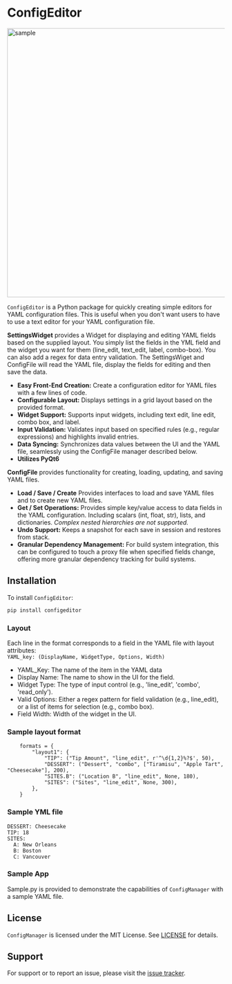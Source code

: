 
# ConfigEditor

<img width="622" alt="sample" src="https://github.com/user-attachments/assets/cd9b8b36-a954-40e0-8d62-fc335a2ff8f9">

`ConfigEditor` is a Python package for quickly creating simple editors for YAML configuration files. This is useful when
you don't want users to have to use a text editor for your YAML configuration file.

**SettingsWidget** provides a Widget for displaying and editing YAML fields based on the supplied layout. You
simply list the fields in the YML field and the widget you want for them (line_edit, text_edit, label,
combo-box). You can also add a regex for data entry validation. The SettingsWiget and ConfigFile will read the
YAML file, display the fields for editing and then save the data.

- **Easy Front-End Creation:** Create a configuration editor for YAML files with a few lines of code.
- **Configurable Layout:** Displays settings in a grid layout based on the provided format.
- **Widget Support:** Supports input widgets, including text edit, line edit, combo box, and label.
- **Input Validation:** Validates input based on specified rules (e.g., regular expressions) and 
highlights invalid entries.
- **Data Syncing:** Synchronizes data values between the UI and the YAML file, seamlessly using the 
ConfigFile manager described below.
- **Utilizes PyQt6**

**ConfigFile** provides functionality for creating, loading, updating, and saving YAML files.

- **Load / Save / Create** Provides interfaces to load and save YAML files and to create new YAML files.
- **Get / Set Operations:** Provides simple key/value access to data fields in the YAML configuration. Including
scalars (int, float, str), lists, and dictionaries.  _Complex nested hierarchies are not supported._
- **Undo Support:** Keeps a snapshot for each save in session and restores from stack.
- **Granular Dependency Management:** For build system integration, this can be configured to touch a proxy file 
when specified fields change, offering more granular dependency tracking for build systems.


## Installation

To install `ConfigEditor`:

```bash
pip install configeditor
```
### Layout

Each line in the format corresponds to a field in the YAML file with layout
attributes:  
`YAML_key: (DisplayName, WidgetType, Options, Width)`

- YAML_Key: The name of the item in the YAML data
- Display Name: The name to show in the UI for the field.
- Widget Type: The type of input control (e.g., 'line_edit', 'combo', 'read_only').
- Valid Options: Either a regex pattern for field validation (e.g., line_edit), 
       or a list of items for selection (e.g., combo box).
- Field Width: Width of the widget in the UI.

### Sample layout format

```
    formats = {
        "layout1": {
            "TIP": ("Tip Amount", "line_edit", r'^\d{1,2}%?$', 50),
            "DESSERT": ("Dessert", "combo", ["Tiramisu", "Apple Tart", "Cheesecake"], 200),
            "SITES.B": ("Location B", "line_edit", None, 180),
            "SITES": ("Sites", "line_edit", None, 300),
        },
    }
```

### Sample YML file

```
DESSERT: Cheesecake
TIP: 18
SITES:
  A: New Orleans
  B: Boston
  C: Vancouver
  ```

### Sample App

Sample.py is provided to demonstrate the capabilities of `ConfigManager` with a sample YAML file.

## License

`ConfigManager` is licensed under the MIT License. See [LICENSE](LICENSE) for details.

## Support

For support or to report an issue, please visit the [issue tracker](https://github.com/corb555/ConfigEditor/issues).

